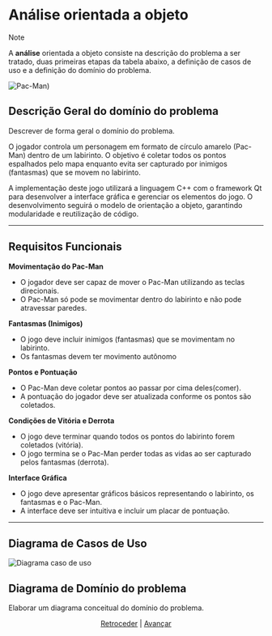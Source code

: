 # Análise orientada a objeto
> [!NOTE]
> <p>A <strong>análise</strong> orientada a objeto consiste na descrição do problema a ser tratado, duas primeiras etapas da tabela abaixo, a definição de casos de uso e a definição do domínio do problema.</p>

![Pac-Man](https://upload.wikimedia.org/wikipedia/en/5/59/Pac-man.png))

## Descrição Geral do domínio do problema

Descrever de forma geral o domínio do problema.

O jogador controla um personagem em formato de círculo amarelo (Pac-Man) dentro de um labirinto. O objetivo é coletar todos os pontos espalhados pelo mapa enquanto evita ser capturado por inimigos (fantasmas) que se movem no labirinto.  

A implementação deste jogo utilizará a linguagem C++ com o framework Qt para desenvolver a interface gráfica e gerenciar os elementos do jogo. O desenvolvimento seguirá o modelo de orientação a objeto, garantindo modularidade e reutilização de código.  

---

## **Requisitos Funcionais**  

 **Movimentação do Pac-Man**  
   - O jogador deve ser capaz de mover o Pac-Man utilizando as teclas direcionais.  
   - O Pac-Man só pode se movimentar dentro do labirinto e não pode atravessar paredes.  

**Fantasmas (Inimigos)**  
   - O jogo deve incluir inimigos (fantasmas) que se movimentam no labirinto.  
   - Os fantasmas devem ter movimento autônomo 

 **Pontos e Pontuação**  
   - O Pac-Man deve coletar pontos ao passar por cima deles(comer).  
   - A pontuação do jogador deve ser atualizada conforme os pontos são coletados.  
 

**Condições de Vitória e Derrota**  
   - O jogo deve terminar quando todos os pontos do labirinto forem coletados (vitória).  
   - O jogo termina se o Pac-Man perder todas as vidas ao ser capturado pelos fantasmas (derrota).  

**Interface Gráfica**  
   - O jogo deve apresentar gráficos básicos representando o labirinto, os fantasmas e o Pac-Man.  
   - A interface deve ser intuitiva e incluir um placar de pontuação.  

---

## Diagrama de Casos de Uso

![Diagrama caso de uso](https://lucid.app/publicSegments/view/b7b94213-ac2b-4ed0-8739-9dbd283790f4/image.png)

 
## Diagrama de Domínio do problema

Elaborar um diagrama conceitual do domínio do problema.


<div align="center">

[Retroceder](README.md) | [Avançar](projeto.md)

</div>
